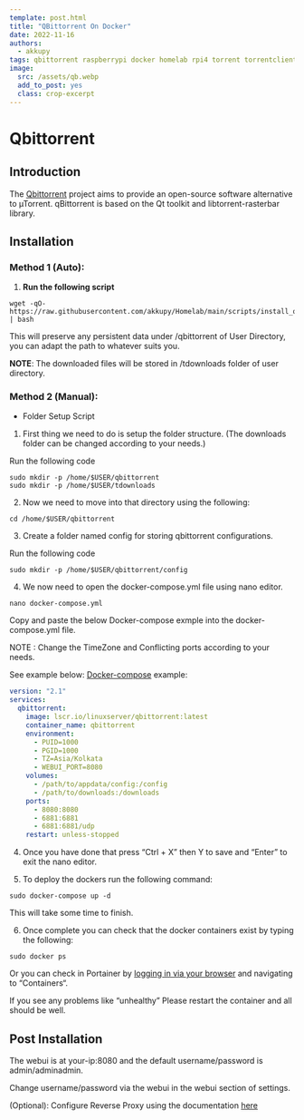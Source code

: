 ```yaml
---
template: post.html
title: "QBittorrent On Docker"
date: 2022-11-16
authors:
  - akkupy
tags: qbittorrent raspberrypi docker homelab rpi4 torrent torrentclient
image:
  src: /assets/qb.webp
  add_to_post: yes
  class: crop-excerpt
---
```


# Qbittorrent

## Introduction

The [Qbittorrent](https://www.qbittorrent.org/) project aims to provide an open-source software alternative to µTorrent. qBittorrent is based on the Qt toolkit and libtorrent-rasterbar library.

## Installation

### Method 1 (Auto):

1. **Run the following script**

```
wget -qO- https://raw.githubusercontent.com/akkupy/Homelab/main/scripts/install_qbittorrent.sh | bash
```

This will preserve any persistent data under /qbittorrent of User Directory, you can adapt the path to whatever suits you.

**NOTE**: The downloaded files will be stored in /tdownloads folder of user directory.

### Method 2 (Manual):

* Folder Setup Script

1. First thing we need to do is setup the folder structure. (The downloads folder can be changed according to your needs.)

Run the following code
```
sudo mkdir -p /home/$USER/qbittorrent
sudo mkdir -p /home/$USER/tdownloads
```

2. Now we need to move into that directory using the following:

```
cd /home/$USER/qbittorrent
```
3. Create a folder named config for storing qbittorrent configurations.

Run the following code
```
sudo mkdir -p /home/$USER/qbittorrent/config
```
4. We now need to open the docker-compose.yml file using nano editor.

```
nano docker-compose.yml
```
Copy and paste the below Docker-compose exmple into the docker-compose.yml file.

NOTE : Change the TimeZone and Conflicting ports according to your needs.

See example below:
[Docker-compose](https://docs.docker.com/compose/install/) example:

```yaml
version: "2.1"
services:
  qbittorrent:
    image: lscr.io/linuxserver/qbittorrent:latest
    container_name: qbittorrent
    environment:
      - PUID=1000
      - PGID=1000
      - TZ=Asia/Kolkata
      - WEBUI_PORT=8080
    volumes:
      - /path/to/appdata/config:/config
      - /path/to/downloads:/downloads
    ports:
      - 8080:8080
      - 6881:6881
      - 6881:6881/udp
    restart: unless-stopped
```
4. Once you have done that press “Ctrl + X” then Y to save and “Enter” to exit the nano editor.

5. To deploy the dockers run the following command:

```
sudo docker-compose up -d
```

This will take some time to finish.

6. Once complete you can check that the docker containers exist by typing the following:

```
sudo docker ps
```

Or you can check in Portainer by [logging in via your browser](https://github.com/akkupy/Homelab#login-to-portainer) and navigating to “Containers“.

If you see any problems like “unhealthy” Please restart the container and all should be well.

## Post Installation

The webui is at your-ip:8080 and the default username/password is admin/adminadmin.

Change username/password via the webui in the webui section of settings.

(Optional): Configure Reverse Proxy using the documentation [here](https://github.com/akkupy/Homelab/blob/main/docs/nginx_proxy_manager.md#first-proxy-host-setup)